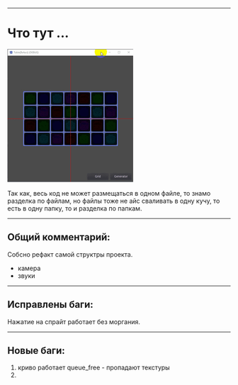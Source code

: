  
____ 
# Что тут ...

![Screenshot in game 1](!Doc\SW03.gif)

Так как, весь код не может размещаться в одном файле,
то знамо разделка по файлам,
но файлы тоже не айс сваливать в одну кучу, то есть в одну папку,
то и разделка по папкам.

____ 
## Общий комментарий:
Собсно рефакт самой структры проекта.
+ камера
+ звуки

____ 
## Исправлены  баги:
Нажатие на спрайт работает без моргания.

____ 
## Новые  баги:
1. криво работает queue_free - пропадают текстуры
2. 



        


